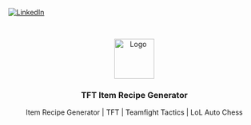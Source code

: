 [![LinkedIn][linkedin-shield]][linkedin-url]
<!-- PROJECT LOGO -->
<br />
<p align="center">
  <a href="https://github.com/bdcorps/tft-item-recipe-generator">
    <img src="images/logo.png" alt="Logo" width="80" height="80">
  </a>

  <h3 align="center">TFT Item Recipe Generator</h3>

  <p align="center">   
Item Recipe Generator | TFT | Teamfight Tactics | LoL Auto Chess
    <br />
  </p>
</p>






[linkedin-shield]: https://img.shields.io/badge/-LinkedIn-black.svg?style=flat-square&logo=linkedin&colorB=555
[linkedin-url]: https://www.linkedin.com/in/sukhpal-saini/
